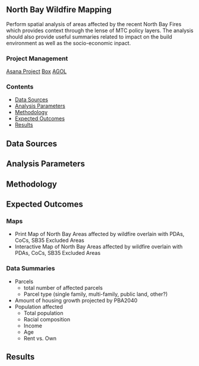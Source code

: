 ## North Bay Wildfire Mapping 

Perform spatial analysis of areas affected by the recent North Bay Fires which provides context through the lense of MTC policy layers. The analysis should also provide useful summaries related to impact on the build environment as well as the socio-economic inpact.  

### Project Management 

[Asana Project](https://app.asana.com/0/461824428269313/461824428269323)
[Box](https://mtcdrive.box.com/s/89urlw9t9q9mf9l2bkufk60q07twz4on)
[AGOL](http://mtc.maps.arcgis.com/home/group.html?id=c51fa2042a1949f0b60a560eaddb7dfe&start=1#members)

### Contents 

- [Data Sources](#data-sources)
- [Analysis Parameters](#analysis-parameters)
- [Methodology](#methodology)
- [Expected Outcomes](#expected-outcomes)
- [Results](#results)

## Data Sources

## Analysis Parameters

## Methodology

## Expected Outcomes

### Maps  

- Print Map of North Bay Areas affected by wildfire overlain with PDAs, CoCs, SB35 Excluded Areas
- Interactive Map of North Bay Areas affected by wildfire overlain with PDAs, CoCs, SB35 Excluded Areas

### Data Summaries 

- Parcels 
   - total number of affected parcels  
   - Parcel type (single family, multi-family, public land, other?)
- Amount of housing growth projected by PBA2040
- Population affected 
   - Total population 
   - Racial composition 
   - Income 
   - Age 
   - Rent vs. Own 

## Results
